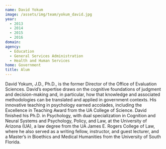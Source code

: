 ```yaml
---
name: David Yokum
image: /assets/img/team/yokum_david.jpg
year: 
  - 2013
  - 2014
  - 2015
  - 2016
domain:
agency:
  - Education
  - General Services Administration
  - Health and Human Services
home: Government
title: Alum  
---
```


David Yokum, J.D., Ph.D., is the former Director of the Office of Evaluation Sciences. David’s expertise draws on the cognitive foundations of judgment and decision-making and, in particular, how that knowledge and associated methodologies can be translated and applied in government contexts. His innovative teaching in psychology earned accolades, including the Excellence in Teaching Award from the UA College of Science. David finished his Ph.D. in Psychology, with dual specialization in Cognition and Neural Systems and Psychology, Policy, and Law, at the University of Arizona (UA), a law degree from the UA James E. Rogers College of Law, where he also served as a writing fellow, instructor, and guest lecturer, and a Master’s in Bioethics and Medical Humanities from the University of South Florida.
